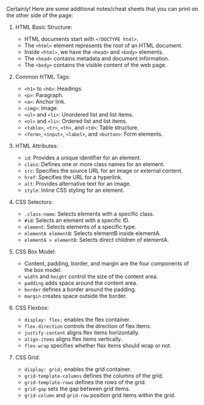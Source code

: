 Certainly! Here are some additional notes/cheat sheets that you can print on the other side of the page:

1. HTML Basic Structure:

   - HTML documents start with `<!DOCTYPE html>`.
   - The `<html>` element represents the root of an HTML document.
   - Inside `<html>`, we have the `<head>` and `<body>` elements.
   - The `<head>` contains metadata and document information.
   - The `<body>` contains the visible content of the web page.

2. Common HTML Tags:

   - `<h1>` to `<h6>`: Headings.
   - `<p>`: Paragraph.
   - `<a>`: Anchor link.
   - `<img>`: Image.
   - `<ul>` and `<li>`: Unordered list and list items.
   - `<ol>` and `<li>`: Ordered list and list items.
   - `<table>`, `<tr>`, `<th>`, and `<td>`: Table structure.
   - `<form>`, `<input>`, `<label>`, and `<button>`: Form elements.

3. HTML Attributes:

   - `id`: Provides a unique identifier for an element.
   - `class`: Defines one or more class names for an element.
   - `src`: Specifies the source URL for an image or external content.
   - `href`: Specifies the URL for a hyperlink.
   - `alt`: Provides alternative text for an image.
   - `style`: Inline CSS styling for an element.

4. CSS Selectors:

   - `.class-name`: Selects elements with a specific class.
   - `#id`: Selects an element with a specific ID.
   - `element`: Selects elements of a specific type.
   - `elementA elementB`: Selects elementB inside elementA.
   - `elementA > elementB`: Selects direct children of elementA.

5. CSS Box Model:

   - Content, padding, border, and margin are the four components of the box model.
   - `width` and `height` control the size of the content area.
   - `padding` adds space around the content area.
   - `border` defines a border around the padding.
   - `margin` creates space outside the border.

6. CSS Flexbox:

   - `display: flex;` enables the flex container.
   - `flex-direction` controls the direction of flex items.
   - `justify-content` aligns flex items horizontally.
   - `align-items` aligns flex items vertically.
   - `flex-wrap` specifies whether flex items should wrap or not.

7. CSS Grid:
   - `display: grid;` enables the grid container.
   - `grid-template-columns` defines the columns of the grid.
   - `grid-template-rows` defines the rows of the grid.
   - `grid-gap` sets the gap between grid items.
   - `grid-column` and `grid-row` position grid items within the grid.
